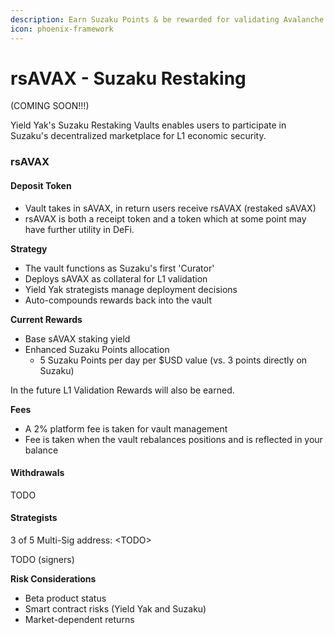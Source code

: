 ```yaml
---
description: Earn Suzaku Points & be rewarded for validating Avalanche L1s
icon: phoenix-framework
---
```


# rsAVAX - Suzaku Restaking

(COMING SOON!!!)

Yield Yak's Suzaku Restaking Vaults enables users to participate in Suzaku's decentralized marketplace for L1 economic security.

### rsAVAX&#x20;

#### Deposit Token

* Vault takes in sAVAX,  in return users receive rsAVAX (restaked sAVAX)
* rsAVAX is both a receipt token and a token which at some point may have further utility in DeFi.&#x20;

**Strategy**

* The vault functions as Suzaku's first 'Curator'
* Deploys sAVAX as collateral for L1 validation
* Yield Yak strategists manage deployment decisions
* Auto-compounds rewards back into the vault

**Current Rewards**

* Base sAVAX staking yield
* Enhanced Suzaku Points allocation
  * 5 Suzaku Points per day per $USD value (vs. 3 points directly on Suzaku)

In the future L1 Validation Rewards will also be earned.&#x20;

**Fees**

* A 2% platform fee is taken for vault management
* Fee is taken when the vault rebalances positions and is reflected in your balance

#### Withdrawals

TODO

#### Strategists

3 of 5 Multi-Sig address: \<TODO>

TODO (signers)

**Risk Considerations**

* Beta product status
* Smart contract risks (Yield Yak and Suzaku)
* Market-dependent returns

